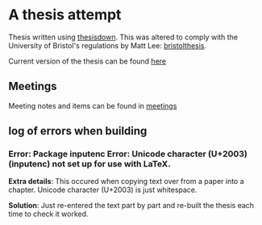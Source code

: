 # A thesis attempt

Thesis written using [thesisdown](https://github.com/ismayc/thesisdown). This was altered to comply with the University of Bristol's regulations by Matt Lee: [bristolthesis](https://github.com/mattlee821/bristolthesis).

Current version of the thesis can be found [here](index/_book)

## Meetings
Meeting notes and items can be found in [meetings](meetings)

## log of errors when building

### Error: Package inputenc Error: Unicode character (U+2003) (inputenc) not set up for use with LaTeX.

__Extra details__: This occured when copying text over from a paper into a chapter. Unicode character (U+2003) is just whitespace.

__Solution__: Just re-entered the text part by part and re-built the thesis each time to check it worked.